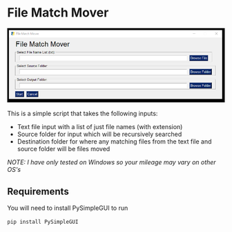 # File Match Mover

![alt text](https://github.com/stark4n6/File-Match-Mover/blob/main/file_match_mover.png)

This is a simple script that takes the following inputs:
- Text file input with a list of just file names (with extension)
- Source folder for input which will be recursively searched
- Destination folder for where any matching files from the text file and source folder will be files moved

*NOTE: I have only tested on Windows so your mileage may vary on other OS's*

## Requirements
You will need to install PySimpleGUI to run

`pip install PySimpleGUI`

